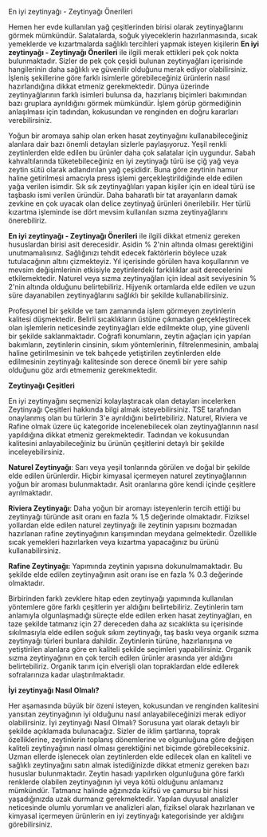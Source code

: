 En iyi zeytinyağı - Zeytinyağı Önerileri

  

Hemen her evde kullanılan yağ çeşitlerinden birisi olarak zeytinyağlarını görmek mümkündür. Salatalarda, soğuk yiyeceklerin hazırlanmasında, sıcak yemeklerde ve kızartmalarda sağlıklı tercihleri yapmak isteyen kişilerin **En iyi zeytinyağı - Zeytinyağı Önerileri** ile ilgili merak ettikleri pek çok nokta bulunmaktadır. Sizler de pek çok çeşidi bulunan zeytinyağları içerisinde hangilerinin daha sağlıklı ve güvenilir olduğunu merak ediyor olabilirsiniz. İşleniş şekillerine göre farklı isimlerle görebileceğiniz ürünlerin nasıl hazırlandığına dikkat etmeniz gerekmektedir. Dünya üzerinde zeytinyağlarının farklı isimleri bulunsa da, hazırlanış biçimleri bakımından bazı gruplara ayrıldığını görmek mümkündür. İşlem görüp görmediğinin anlaşılması için tadından, kokusundan ve renginden en doğru kararları verebilirsiniz.

  

Yoğun bir aromaya sahip olan erken hasat zeytinyağını kullanabileceğiniz alanlara dair bazı önemli detayları sizlerle paylaşıyoruz. Yeşil renkli zeytinlerden elde edilen bu ürünler daha çok salatalar için uygundur. Sabah kahvaltılarında tüketebileceğiniz en iyi zeytinyağı türü ise çiğ yağ veya zeytin sütü olarak adlandırılan yağ çeşididir. Buna göre zeytinin hamur haline getirilmesi amacıyla press işlemi gerçekleştirildiğinde elde edilen yağa verilen isimdir. Sık sık zeytinyağlıları yapan kişiler için en ideal türü ise taşbaskı ismi verilen üründür. Daha baharatlı bir tat arayanların damak zevkine en çok uyacak olan delice zeytinyağ ürünleri önerilebilir. Her türlü kızartma işleminde ise dört mevsim kullanılan sızma zeytinyağlarını önerebiliriz.

  

**En iyi zeytinyağı - Zeytinyağı Önerileri** ile ilgili dikkat etmeniz gereken hususlardan birisi asit derecesidir. Asidin % 2'nin altında olması gerektiğini unutmamalısınız. Sağlığınızı tehdit edecek faktörlerin böylece uzak tutulacağının altını çizmekteyiz. Yıl içerisinde görülen hava koşullarının ve mevsim değişimlerinin etkisiyle zeytinlerdeki farklılıklar asit derecelerini etkilemektedir. Naturel veya sızma zeytinyağları için ideal asit seviyesinin % 2'nin altında olduğunu belirtebiliriz. Hijyenik ortamlarda elde edilen ve uzun süre dayanabilen zeytinyağlarını sağlıklı bir şekilde kullanabilirsiniz.

  

Profesyonel bir şekilde ve tam zamanında işlem görmeyen zeytinlerin kalitesi düşmektedir. Belirli sıcaklıkların üstüne çıkmadan gerçekleştirecek olan işlemlerin neticesinde zeytinyağları elde edilmekte olup, yine güvenli bir şekilde saklanmaktadır. Coğrafi konumların, zeytin ağaçları için yapılan bakımların, zeytinlerin cinsinin, sıkım yöntemlerinin, filtrelenmesinin, ambalaj haline getirilmesinin ve tek bahçede yetiştirilen zeytinlerden elde edilmesinin zeytinyağı kalitesinde son derece önemli bir yere sahip olduğunu göz ardı etmemeniz gerekmektedir.

  

**Zeytinyağı Çeşitleri**

En iyi zeytinyağını seçmenizi kolaylaştıracak olan detayları incelerken Zeytinyağı Çeşitleri hakkında bilgi almak isteyebilirsiniz. TSE tarafından onaylanmış olan bu türlerin 3'e ayrıldığını belirtebiliriz. Naturel, Riviera ve Rafine olmak üzere üç kategoride incelenebilecek olan zeytinyağlarının nasıl yapıldığına dikkat etmeniz gerekmektedir. Tadından ve kokusundan kalitesini anlayabileceğiniz bu ürünün çeşitlerini detaylı bir şekilde inceleyebilirsiniz.

  

**Naturel Zeytinyağı**: Sarı veya yeşil tonlarında görülen ve doğal bir şekilde elde edilen ürünlerdir. Hiçbir kimyasal içermeyen naturel zeytinyağlarının yoğun bir aroması bulunmaktadır. Asit oranlarına göre kendi içinde çeşitlere ayrılmaktadır.

  

**Riviera Zeytinyağı**: Daha yoğun bir aromayı isteyenlerin tercih ettiği bu zeytinyağı türünde asit oranı en fazla % 1,5 değerinde olmaktadır. Fiziksel yollardan elde edilen naturel zeytinyağı ile zeytinin yapısını bozmadan hazırlanan rafine zeytinyağının karışımından meydana gelmektedir. Özellikle sıcak yemekleri hazırlarken veya kızartma yapacağınız bu ürünü kullanabilirsiniz.

  

**Rafine Zeytinyağı:** Yapımında zeytinin yapısına dokunulmamaktadır. Bu şekilde elde edilen zeytinyağının asit oranı ise en fazla % 0.3 değerinde olmaktadır.

  

Birbirinden farklı zevklere hitap eden zeytinyağı yapımında kullanılan yöntemlere göre farklı çeşitlerin yer aldığını belirtebiliriz. Zeytinlerin tam anlamıyla olgunlaşmadığı süreçte elde edilen erken hasat zeytinyağları, en taze şekilde tatmanız için 27 dereceden daha az sıcaklıkta su içerisinde sıkılmasıyla elde edilen soğuk sıkım zeytinyağı, taş baskı veya organik sızma zeytinyağı türleri bunlara dahildir. Zeytinlerin türüne, hazırlanışına ve yetiştirilen alanlara göre en kaliteli şekilde seçimleri yapabilirsiniz. Organik sızma zeytinyağının en çok tercih edilen ürünler arasında yer aldığını belirtebiliriz. Organik tarım için elverişli olan topraklardan elde edilerek sofralarınıza kadar ulaştırılmaktadır.

  

**İyi zeytinyağı Nasıl Olmalı?**

Her aşamasında büyük bir özeni isteyen, kokusundan ve renginden kalitesini yansıtan zeytinyağının iyi olduğunu nasıl anlayabileceğinizi merak ediyor olabilirsiniz. İyi zeytinyağı Nasıl Olmalı? Sorusuna yaıt olarak detaylı bir şekilde açıklamada bulunacağız. Sizler de iklim şartlarına, toprak özelliklerine, zeytinlerin toplanış dönemlerine ve olgunluğuna göre değişen kaliteli zeytinyağının nasıl olması gerektiğini net biçimde görebileceksiniz. Uzman ellerde işlenecek olan zeytinlerden elde edilecek olan en kaliteli ve sağlıklı zeytinyağını satın almak istediğinizde dikkat etmeniz gereken bazı hususlar bulunmaktadır. Zeytin hasadı yapılırken olgunluğuna göre farklı renklerde olabilen zeytinyağının iyi veya kötü olduğunu anlamanız mümkündür. Tatmanız halinde ağzınızda küfsü ve çamursu bir hissi yaşadığınızda uzak durmanız gerekmektedir. Yapılan duyusal analizler neticesinde olumlu yorumları ve analizleri alan, fiziksel olarak hazırlanan ve kimyasal içermeyen ürünlerin en iyi zeytinyağı kategorisinde yer aldığını görebilirsiniz.